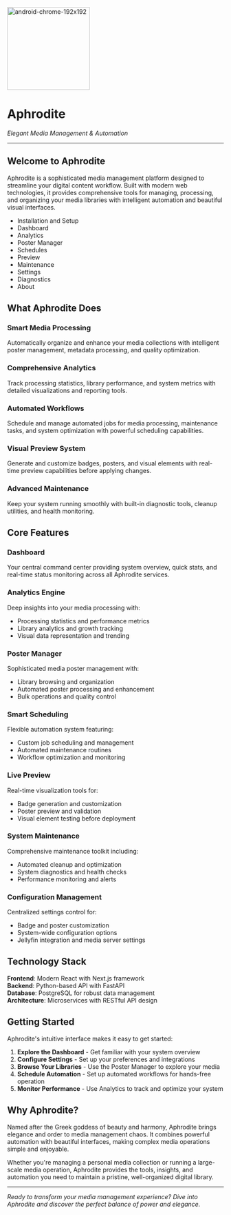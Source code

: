 <img width="192" height="192" alt="android-chrome-192x192" src="https://github.com/user-attachments/assets/ebb01881-399d-4678-9a95-762cd48328aa" />

# Aphrodite
*Elegant Media Management & Automation*

---

## Welcome to Aphrodite

Aphrodite is a sophisticated media management platform designed to streamline your digital content workflow. Built with modern web technologies, it provides comprehensive tools for managing, processing, and organizing your media libraries with intelligent automation and beautiful visual interfaces.

- Installation and Setup
- Dashboard
- Analytics
- Poster Manager
- Schedules
- Preview
- Maintenance
- Settings
- Diagnostics
- About

## What Aphrodite Does

### **Smart Media Processing**  
Automatically organize and enhance your media collections with intelligent poster management, metadata processing, and quality optimization.

### **Comprehensive Analytics**  
Track processing statistics, library performance, and system metrics with detailed visualizations and reporting tools.

### **Automated Workflows**  
Schedule and manage automated jobs for media processing, maintenance tasks, and system optimization with powerful scheduling capabilities.

### **Visual Preview System**  
Generate and customize badges, posters, and visual elements with real-time preview capabilities before applying changes.

### **Advanced Maintenance**  
Keep your system running smoothly with built-in diagnostic tools, cleanup utilities, and health monitoring.

## Core Features

### Dashboard
Your central command center providing system overview, quick stats, and real-time status monitoring across all Aphrodite services.

### Analytics Engine
Deep insights into your media processing with:
- Processing statistics and performance metrics
- Library analytics and growth tracking
- Visual data representation and trending

### Poster Manager
Sophisticated media poster management with:
- Library browsing and organization
- Automated poster processing and enhancement
- Bulk operations and quality control

### Smart Scheduling
Flexible automation system featuring:
- Custom job scheduling and management
- Automated maintenance routines
- Workflow optimization and monitoring

### Live Preview
Real-time visualization tools for:
- Badge generation and customization
- Poster preview and validation
- Visual element testing before deployment

### System Maintenance
Comprehensive maintenance toolkit including:
- Automated cleanup and optimization
- System diagnostics and health checks
- Performance monitoring and alerts

### Configuration Management
Centralized settings control for:
- Badge and poster customization
- System-wide configuration options
- Jellyfin integration and media server settings

## Technology Stack

**Frontend**: Modern React with Next.js framework  
**Backend**: Python-based API with FastAPI  
**Database**: PostgreSQL for robust data management  
**Architecture**: Microservices with RESTful API design

## Getting Started

Aphrodite's intuitive interface makes it easy to get started:

1. **Explore the Dashboard** - Get familiar with your system overview
2. **Configure Settings** - Set up your preferences and integrations
3. **Browse Your Libraries** - Use the Poster Manager to explore your media
4. **Schedule Automation** - Set up automated workflows for hands-free operation
5. **Monitor Performance** - Use Analytics to track and optimize your system

## Why Aphrodite?

Named after the Greek goddess of beauty and harmony, Aphrodite brings elegance and order to media management chaos. It combines powerful automation with beautiful interfaces, making complex media operations simple and enjoyable.

Whether you're managing a personal media collection or running a large-scale media operation, Aphrodite provides the tools, insights, and automation you need to maintain a pristine, well-organized digital library.

---

*Ready to transform your media management experience? Dive into Aphrodite and discover the perfect balance of power and elegance.*
